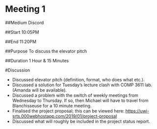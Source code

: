 # Meeting 1

##Medium
Discord

##Start
10:05PM

##End
11:20PM

##Purpose
To discuss the elevator pitch

##Duration
1 Hour & 15 Minutes

#Discussion
- Discussed elevator pitch (definition, format, who does what etc.).
- Discussed a solution for Tuesday’s lecture clash with COMP 3611 lab. (Amanda will be available).
- Discussed a problem with the switch of weekly meetings from Wednesday to Thursday. If so, then Michael will have to travel from Blanchisseuse for a 10 minute meeting.
- Finalised the project proposal; this can be viewed here: https://uwi-srts.000webhostapp.com/2019/01/project-proposal
- Discussed what will roughly be included in the project status report.